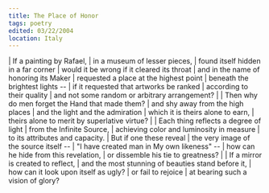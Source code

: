 ```yaml
---
title: The Place of Honor
tags: poetry
edited: 03/22/2004
location: Italy
---
```


| If a painting by Rafael,
| in a museum of lesser pieces,
| found itself hidden in a far corner
| would it be wrong if it cleared its throat
| and in the name of honoring its Maker
| requested a place at the highest point
| beneath the brightest lights --
| if it requested that artworks be ranked
| according to their quality
| and not some random or arbitrary arrangement?
|
| Then why do men forget the Hand that made them?
| and shy away from the high places
| and the light and the admiration
| which it is theirs alone to earn,
| theirs alone to merit by superlative virtue?
|
| Each thing reflects a degree of light
| from the Infinite Source,
| achieving color and luminosity in measure
| to its attributes and capacity.
| But if one these reveal
| the very image of the source itself --
| "I have created man in My own likeness" --
| how can he hide from this revelation,
| or dissemble his tie to greatness?
|
| If a mirror is created to reflect,
| and the most stunning of beauties stand before it,
| how can it look upon itself as ugly?
| or fail to rejoice
| at bearing such a vision of glory?
